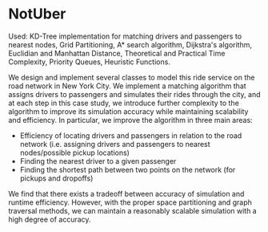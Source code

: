 # NotUber

Used: KD-Tree implementation for matching drivers and passengers to nearest nodes, Grid Partitioning, A* search algorithm, Dijkstra's algorithm, Euclidian and Manhattan Distance, Theoretical and Practical Time Complexity, Priority Queues, Heuristic Functions.

We design and implement several classes to model this ride service on the road network in New York City. We implement a matching algorithm that assigns drivers to passengers and simulates their rides through the city, and at each step in this case study, we introduce further complexity to the algorithm to improve its simulation accuracy while maintaining scalability and efficiency. In particular, we improve the algorithm in three main areas:
- Efficiency of locating drivers and passengers in relation to the road network (i.e. assigning drivers and passengers to nearest nodes/possible pickup locations)
- Finding the nearest driver to a given passenger
- Finding the shortest path between two points on the network (for pickups and dropoffs)

We find that there exists a tradeoff between accuracy of simulation and runtime efficiency. However, with the proper space partitioning and graph traversal methods, we can maintain a reasonably scalable simulation with a high degree of accuracy.

